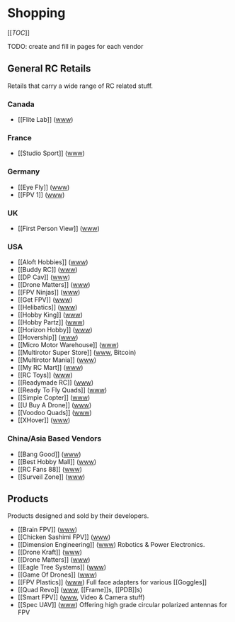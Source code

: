 # Shopping

[[_TOC_]]

TODO: create and fill in pages for each vendor

## General RC Retails

Retails that carry a wide range of RC related stuff.

### Canada

* [[Flite Lab]] ([www](http://flitelab.com))

### France

* [[Studio Sport]] ([www](http://www.studiosport.fr))

### Germany

* [[Eye Fly]] ([www](http://www.eyefly.info))
* [[FPV 1]] ([www](http://www.fpv1.de))

### UK

* [[First Person View]] ([www](http://www.firstpersonview.co.uk))

### USA

* [[Aloft Hobbies]] ([www](http://www.alofthobbies.com/))
* [[Buddy RC]] ([www](http://www.buddyrc.com/))
* [[DP Cav]] ([www](https://www.dpcav.com/xcart/home.php))
* [[Drone Matters]] ([www](http://www.dronematters.com/))
* [[FPV Ninjas]] ([www](http://www.fpvninjas.com/))
* [[Get FPV]] ([www](http://www.getfpv.com/))
* [[Helibatics]] ([www](http://www.helibatics.com/))
* [[Hobby King]] ([www](http://www.hobbyking.com))
* [[Hobby Partz]] ([www](http://www.hobbypartz.com/))
* [[Horizon Hobby]] ([www](https://www.horizonhobby.com/))
* [[Hovership]] ([www](http://shop.hovership.com/))
* [[Micro Motor Warehouse]] ([www](http://micro-motor-warehouse.com/))
* [[Multirotor Super Store]] ([www](http://www.multirotorsuperstore.com/), Bitcoin)
* [[Multirotor Mania]] ([www](http://multirotormania.com/))
* [[My RC Mart]] ([www](http://www.myrcmart.com/index.php))
* [[RC Toys]] ([www](http://www.rctoys.com/))
* [[Readymade RC]] ([www](http://www.readymaderc.com/store))
* [[Ready To Fly Quads]] ([www](http://www.readytoflyquads.com/))
* [[Simple Copter]] ([www](http://www.simplecopter.com/))
* [[U Buy A Drone]] ([www](http://ubuyadrone.com/))
* [[Voodoo Quads]] ([www](http://www.voodooquads.com/))
* [[XHover]] ([www](http://xhover.com/))

### China/Asia Based Vendors

* [[Bang Good]] ([www](http://www.banggood.com))
* [[Best Hobby Mall]] ([www](http://www.besthobbymall.com/))
* [[RC Fans 88]] ([www](http://www.rc-fans88.com/))
* [[Surveil Zone]] ([www](http://www.surveilzone.com/))

## Products

Products designed and sold by their developers.

* [[Brain FPV]] ([www](https://www.brainfpv.com/))
* [[Chicken Sashimi FPV]] ([www](http://chickensashimifpv.spreadshirt.com/))
* [[Dimension Engineering]] ([www](https://www.dimensionengineering.com/)) Robotics & Power Electronics.
* [[Drone Kraft]] ([www](http://www.dronekraft.io/))
* [[Drone Matters]] ([www](http://www.dronematters.com/))
* [[Eagle Tree Systems]] ([www](http://www.eagletreesystems.com/))
* [[Game Of Drones]] ([www](http://www.gameofdrones.biz/))
* [[FPV Plastics]] ([www](http://www.fpv-plastics.com/)) Full face adapters for various [[Goggles]]
* [[Quad Revo]] ([www](http://quadrevo.com/), [[Frame]]s, [[PDB]]s)
* [[Smart FPV]] ([www](http://www.smartfpv.com/store/), Video & Camera stuff)
* [[Spec UAV]] ([www](http://www.specuav.com/)) Offering high grade circular polarized antennas for FPV
